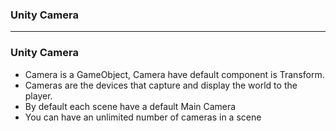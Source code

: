 
### Unity Camera

-------------------------------------------------------------

### Unity Camera

* Camera is a GameObject, Camera have default component is Transform.
* Cameras are the devices that capture and display the world to the player.
* By default each scene have a default Main Camera
* You can have an unlimited number of cameras in a scene
